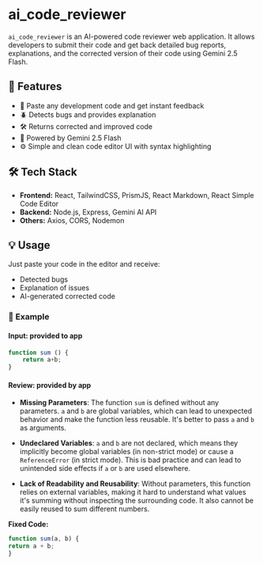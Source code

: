 # ai_code_reviewer

`ai_code_reviewer` is an AI-powered code reviewer web application. It allows developers to submit their code and get back detailed bug reports, explanations, and the corrected version of their code using Gemini 2.5 Flash.

## 🧠 Features

- 🚀 Paste any development code and get instant feedback
- 🪲 Detects bugs and provides explanation
- 🛠️ Returns corrected and improved code
- 🤖 Powered by Gemini 2.5 Flash
- ⚙️ Simple and clean code editor UI with syntax highlighting

## 🛠️ Tech Stack

- **Frontend:** React, TailwindCSS, PrismJS, React Markdown, React Simple Code Editor
- **Backend:** Node.js, Express, Gemini AI API
- **Others:** Axios, CORS, Nodemon

## 💡 Usage

Just paste your code in the editor and receive:
- Detected bugs  
- Explanation of issues  
- AI-generated corrected code  

### 📌 Example

#### Input: provided to app
```javascript
function sum () {
    return a+b;
}
```

#### Review: provided by app
* **Missing Parameters**: The function `sum` is defined without any parameters. `a` and `b` are global variables, which
can lead to unexpected behavior and make the function less reusable. It's better to pass `a` and `b` as arguments.

* **Undeclared Variables**: `a` and `b` are not declared, which means they implicitly become global variables (in
non-strict mode) or cause a `ReferenceError` (in strict mode). This is bad practice and can lead to unintended side
effects if `a` or `b` are used elsewhere.

* **Lack of Readability and Reusability**: Without parameters, this function relies on external variables, making it
hard to understand what values it's summing without inspecting the surrounding code. It also cannot be easily reused to
sum different numbers.

**Fixed Code:**

```javascript
function sum(a, b) {
return a + b;
}
```